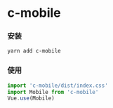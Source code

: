 # c-mobile

### 安装

``` bash
yarn add c-mobile
```

### 使用

``` js
import 'c-mobile/dist/index.css'
import Mobile from 'c-mobile'
Vue.use(Mobile)
```
